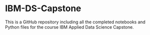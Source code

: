 # IBM-DS-Capstone
This is a GitHub repository including all the completed notebooks and Python files for the course IBM Applied Data Science Capstone.
